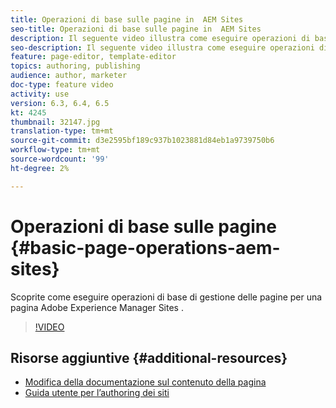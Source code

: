 ```yaml
---
title: Operazioni di base sulle pagine in  AEM Sites
seo-title: Operazioni di base sulle pagine in  AEM Sites
description: Il seguente video illustra come eseguire operazioni di base di gestione delle pagine per una pagina Adobe Experience Manager Sites .
seo-description: Il seguente video illustra come eseguire operazioni di base di gestione delle pagine per una pagina Adobe Experience Manager Sites .
feature: page-editor, template-editor
topics: authoring, publishing
audience: author, marketer
doc-type: feature video
activity: use
version: 6.3, 6.4, 6.5
kt: 4245
thumbnail: 32147.jpg
translation-type: tm+mt
source-git-commit: d3e2595bf189c937b1023881d84eb1a9739750b6
workflow-type: tm+mt
source-wordcount: '99'
ht-degree: 2%

---
```



# Operazioni di base sulle pagine {#basic-page-operations-aem-sites}

Scoprite come eseguire operazioni di base di gestione delle pagine per una pagina Adobe Experience Manager Sites .

>[!VIDEO](https://video.tv.adobe.com/v/32147?quality=12&learn=on)


## Risorse aggiuntive {#additional-resources}

* [Modifica della documentazione sul contenuto della pagina](https://docs.adobe.com/content/help/en/experience-manager-65/authoring/authoring/editing-content.html)
* [Guida utente per l’authoring dei siti](https://docs.adobe.com/content/help/en/experience-manager-65/authoring/home.html?topic=/experience-manager/6-5/sites/authoring/morehelp/page-authoring.ug.js)

